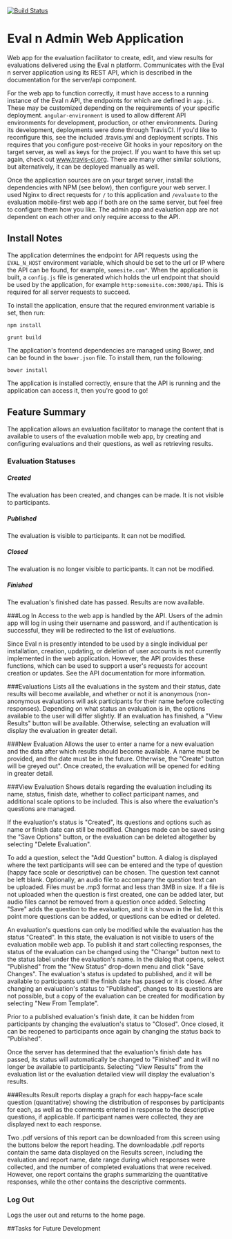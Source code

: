[![Build Status](https://travis-ci.org/ESTR-eval-app/estr-eval-app-admin.svg?branch=master)](https://travis-ci.org/ESTR-eval-app/estr-eval-app-admin)
# Eval n Admin Web Application

Web app for the evaluation facilitator to create, edit, and view results for evaluations delivered using the Eval n platform. Communicates with the Eval n server application using its REST API, which is described in the documentation for the server/api component.

For the web app to function correctly, it must have access to a running instance of the Eval n API, the endpoints for which are defined in `app.js`. These may be customized depending on the requirements of your specific deployment. `angular-environment` is used to allow different API environments for development, production, or other environments.
During its development, deployments were done through TravisCI. If you'd like to reconfigure this, see the included .travis.yml and deployment scripts. This requires that you configure post-receive Git hooks in your repository on the target server, as well as keys for the project. If you want to have this set up again, check out www.travis-ci.org. There are many other similar solutions, but alternatively, it can be deployed manually as well.

Once the application sources are on your target server, install the dependencies with NPM (see below), then configure your web server. I used Nginx to direct requests for `/` to this application and `/evaluate` to the evaluation mobile-first web app if both are on the same server, but feel free to configure them how you like. The admin app and evaluation app are not dependent on each other and only require access to the API.

## Install Notes

The application determines the endpoint for API requests using the `EVAL_N_HOST` environment variable, which should be set to the url or IP where the API can be found, for example, `somesite.com"`. When the application is built, a `config.js` file is generated which holds the url endpoint that should be used by the application, for example `http:somesite.com:3000/api`. This is required for all server requests to succeed.

To install the application, ensure that the requred environment variable is set, then run:

```
npm install
```

```
grunt build
```

The application's frontend dependencies are managed using Bower, and can be found in the `bower.json` file. To install them, run the following:
```
bower install
```

The application is installed correctly, ensure that the API is running and the application can access it, then you're good to go!

## Feature Summary

The application allows an evaluation facilitator to manage the content that is available to users of the evaluation mobile web app, by creating and configuring evaluations and their questions, as well as retrieving results.

### Evaluation Statuses

##### Created
The evaluation has been created, and changes can be made. It is not visible to participants.

##### Published
The evaluation is visible to participants. It can not be modified.

##### Closed
The evaluation is no longer visible to participants. It can not be modified.

##### Finished
The evaluation's finished date has passed. Results are now available.

###Log In
Access to the web app is handled by the API. Users of the admin app will log in using their username and password, and if authentication is successful, they will be redirected to the list of evaluations.

Since Eval n is presently intended to be used by a single individual per installation, creation, updating, or deletion of user accounts is not currently implemented in the web application. However, the API provides these functions, which can be used to support a user's requests for account creation or updates. See the API documentation for more information.

###Evaluations
Lists all the evaluations in the system and their status, date results will become available, and whether or not it is anonymous (non-anonymous evaluations will ask participants for their name before collecting responses). Depending on what status an evaluation is in, the options available to the user will differ slightly. If an evaluation has finished, a "View Results" button will be available. Otherwise, selecting an evaluation will display the evaluation in greater detail.


###New Evaluation
Allows the user to enter a name for a new evaluation and the data after which results should become available. A name must be provided, and the date must be in the future. Otherwise, the "Create" button will be greyed out". 
Once created, the evaluation will be opened for editing in greater detail. 

###View Evaluation
Shows details regarding the evaluation including its name, status, finish date, whether to collect participant names, and additional scale options to be included.
This is also where the evaluation's questions are managed.

If the evaluation's status is "Created", its questions and options such as name or finish date can still be modified. Changes made can be saved using the "Save Options" button, or the evaluation can be deleted altogether by selecting "Delete Evaluation".

To add a question, select the "Add Question" button. A dialog is displayed where the text participants will see can be entered and the type of question (happy face scale or descriptive) can be chosen. The question text cannot be left blank. 
Optionally, an audio file to accompany the question text can be uploaded. Files must be .mp3 format and less than 3MB in size. If a file is not uploaded when the question is first created, one can be added later, but audio files cannot be removed from a question once added.
Selecting "Save" adds the question to the evaluation, and it is shown in the list. At this point more questions can be added, or questions can be edited or deleted.

An evaluation's questions can only be modified while the evaluation has the status "Created". In this state, the evaluation is not visible to users of the evaluation mobile web app. To publish it and start collecting responses, the status of the evaluation can be changed using the "Change" button next to the status label under the evaluation's name.
In the dialog that opens, select "Published" from the "New Status" drop-down menu and click "Save Changes". The evaluation's status is updated to published, and it will be available to participants until the finish date has passed or it is closed. After changing an evaluation's status to "Published", changes to its questions are not possible, but a copy of the evaluation can be created for modification by selecting "New From Template".

Prior to a published evaluation's finish date, it can be hidden from participants by changing the evaluation's status to "Closed". Once closed, it can be reopened to participants once again by changing the status back to "Published".

Once the server has determined that the evaluation's finish date has passed, its status will automatically be changed to "Finished" and it will no longer be available to participants. Selecting "View Results" from the evaluation list or the evaluation detailed view will display the evaluation's results.
 
###Results
Result reports display a graph for each happy-face scale question (quantitative) showing the distribution of responses by participants for each, as well as the comments entered in response to the descriptive questions, if applicable. If participant names were collected, they are displayed next to each response.

Two .pdf versions of this report can be downloaded from this screen using the buttons below the report heading. The downloadable .pdf reports contain the same data displayed on the Results screen, including the evaluation and report name, date range during which responses were collected, and the number of completed evaluations that were received. However, one report contains the graphs summarizing the quantitative responses, while the other contains the descriptive comments. 


### Log Out
Logs the user out and returns to the home page. 

##Tasks for Future Development